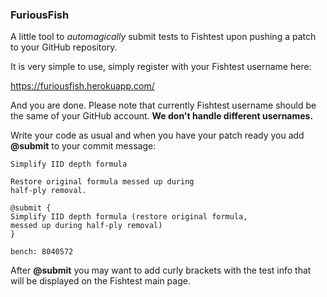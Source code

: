 ### FuriousFish

A little tool to *automagically* submit tests to Fishtest upon pushing a patch to 
your GitHub repository.

It is very simple to use, simply register with your Fishtest username here:

https://furiousfish.herokuapp.com/

And you are done. Please note that currently Fishtest username should be the same of
your GitHub account. **We don't handle different usernames.**

Write your code as usual and when you have your patch ready you add **@submit** to
your commit message:

    Simplify IID depth formula

    Restore original formula messed up during
    half-ply removal.
    
    @submit {
    Simplify IID depth formula (restore original formula, 
    messed up during half-ply removal)
    }

    bench: 8040572

After **@submit** you may want to add curly brackets with the test info that will
be displayed on the Fishtest main page.
